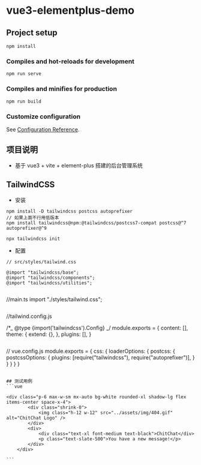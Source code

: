 # vue3-elementplus-demo

## Project setup

```
npm install
```

### Compiles and hot-reloads for development

```
npm run serve
```

### Compiles and minifies for production

```
npm run build
```

### Customize configuration

See [Configuration Reference](https://cli.vuejs.org/config/).

## 项目说明

- 基于 vue3 + vite + element-plus 搭建的后台管理系统

## TailwindCSS

- 安装

```
npm install -D tailwindcss postcss autoprefixer
// 如果上面不行用低版本
npm install tailwindcss@npm:@tailwindcss/postcss7-compat postcss@^7 autoprefixer@^9

npx tailwindcss init
```

- 配置

```
// src/styles/tailwind.css

@import "tailwindcss/base";
@import "tailwindcss/components";
@import "tailwindcss/utilities";


```

//main.ts
import "./styles/tailwind.css";

```

```

//tailwind.config.js

/\*_ @type {import('tailwindcss').Config} _/
module.exports = {
content: [],
theme: {
extend: {},
},
plugins: [],
}

```

```

// vue.config.js
module.exports = {
css: {
loaderOptions: {
postcss: {
postcssOptions: {
plugins: [require("tailwindcss"), require("autoprefixer")],
}
}
}
}
}

````

## 测试用例
```vue

<div class="p-6 max-w-sm mx-auto bg-white rounded-xl shadow-lg flex items-center space-x-4">
        <div class="shrink-0">
            <img class="h-12 w-12" src="../assets/img/404.gif" alt="ChitChat Logo" />
        </div>
        <div>
            <div class="text-xl font-medium text-black">ChitChat</div>
            <p class="text-slate-500">You have a new message!</p>
        </div>
    </div>

```
